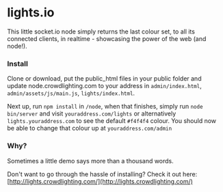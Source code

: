 # lights.io

This little socket.io node simply returns the last colour set, to all its connected clients, in realtime - showcasing the power of the web (and node!).

### Install

Clone or download, put the public_html files in your public folder and update node.crowdlighting.com to your address in `admin/index.html`, `admin/assets/js/main.js`, `lights/index.html`.

Next up, run `npm install` in `/node`, when that finishes, simply run `node bin/server` and visit `youraddress.com/lights` or alternatively `lights.youraddress.com` to see the default `#f4f4f4` colour. You should now be able to change that colour up at `youraddress.com/admin`

### Why?

Sometimes a little demo says more than a thousand words.

Don't want to go through the hassle of installing? Check it out here:
[http://lights.crowdlighting.com/](http://lights.crowdlighting.com/)